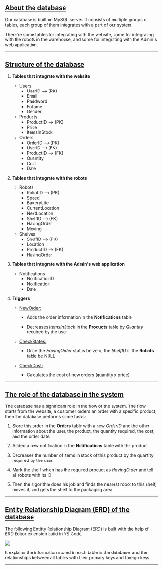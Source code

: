 ## <u> About the database </u> ##
Our database is built on MySQL server. It consists of multiple groups of tables, each group of them integrates with a part of our system.

There're some tables for integrating with the website, some for integrating with the robots in the warehouse, and some for integrating with the Admin's web application.

<hr>

## <u> Structure of the database </u> ##

1. __Tables that integrate with the website__
	- Users
    	- UserID --> (PK)
    	- Email
    	- Paddword
    	- Fullame
    	- Gender
	- Products
    	- ProductID --> (PK)
    	- Price
    	- ItemsInStock
	- Orders
    	- OrderID --> (PK)
    	- UserID --> (FK)
    	- ProductID --> (FK)
    	- Quantity
    	- Cost
    	- Date
  
2. __Tables that integrate with the robots__
	- Robots
    	- RobotID --> (PK)
    	- Speed
    	- BatteryLife
    	- CurrentLocation
    	- NextLocation
    	- ShelfID --> (FK)
    	- HavingOrder
    	- Moving
	- Shelves
    	- ShelfID --> (PK)
    	- Location
    	- ProductID --> (FK)
    	- HavingOrder
  
3. __Tables that integrate with the Admin's web application__
	- Notifications
    	- NotificationID
    	- Notification
    	- Date

4. __Triggers__
   - <u>NewOrder:</u>
     - Adds the order information in the __Notifications__ table
  
     - Decreases _ItemsInStock_ in the __Products__ table by _Quantity_ required by the user
  
   - <u>CheckStates:</u>
     - Once the _HavingOrder_ status be zero, the _ShelfID_ in the __Robots__ table be NULL

   - <u>CheckCost:</u>
     - Calculates the cost of new orders (quantity x price)

<hr>

## <u> The role of the database in the system </u> ##

The database has a significant role in the flow of the system. The flow starts from the website, a customer orders an order with a specific product, then the database performs some tasks:

1. Store this order in the __Orders__ table with a new _OrderID_ and the other information about the user, the product, the quantity required, the cost, and the order date.

2. Added a new notification in the __Notifications__ table with the product

3. Decreases the number of items in stock of this product by the quantity required by the user.

4. Mark the shelf which has the required product as _HavingOrder_ and tell all robots with its ID

5. Then the algorithm does his job and finds the nearest robot to this shelf, moves it, and gets the shelf to the packaging area

<hr>

## <u> Entity Relationship Diagram (ERD) of the database </u> ##
The following Entitty Relationship Diagram (ERD) is built with the help of ERD Editor extension build in VS Code.

<img src="https://user-images.githubusercontent.com/70551007/229638460-40991392-d75f-4b93-b39e-c09313050cad.png">

It explains the information stored in each table in the database, and the relationships between all tables with their primary keys and foreign keys.

<hr>
